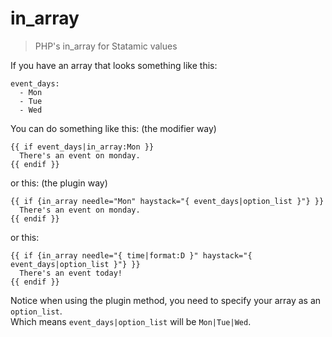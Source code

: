 in_array
=================

> PHP's in_array for Statamic values

If you have an array that looks something like this:

```
event_days:
  - Mon
  - Tue
  - Wed
```

You can do something like this: (the modifier way)

```
{{ if event_days|in_array:Mon }}
  There's an event on monday.
{{ endif }}
```

or this: (the plugin way)

```
{{ if {in_array needle="Mon" haystack="{ event_days|option_list }"} }}
  There's an event on monday.
{{ endif }}
```

or this:


```
{{ if {in_array needle="{ time|format:D }" haystack="{ event_days|option_list }"} }}
  There's an event today!
{{ endif }}
```

Notice when using the plugin method, you need to specify your array as an `option_list`.  
Which means `event_days|option_list` will be `Mon|Tue|Wed`.
